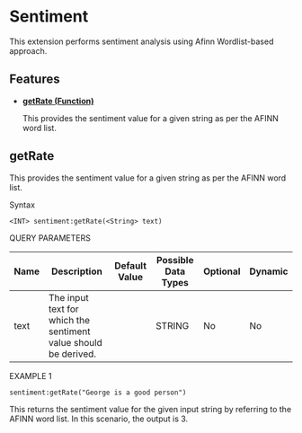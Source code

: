 # Sentiment

This extension performs sentiment analysis using Afinn Wordlist-based approach.

## Features

- **[getRate (Function)](#getRate)**

    This provides the sentiment value for a given string as per the AFINN word list.

## getRate

This provides the sentiment value for a given string as per the AFINN word list.

Syntax

    <INT> sentiment:getRate(<String> text)

QUERY PARAMETERS

| Name              | Description                                                                                              | Default Value | Possible Data Types | Optional | Dynamic |
|-------------------|---------------------------------------------|---------------|---------------------|----------|---------|
| text 	   | The input text for which the sentiment value should be derived.   |          | STRING       | No       | No     |

EXAMPLE 1

    sentiment:getRate("George is a good person")

This returns the sentiment value for the given input string by referring to the AFINN word list. In this scenario, the output is 3.
